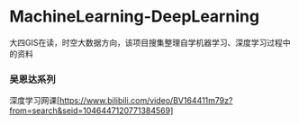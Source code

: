 # MachineLearning-DeepLearning
大四GIS在读，时空大数据方向，该项目搜集整理自学机器学习、深度学习过程中的资料



### 吴恩达系列

深度学习网课[https://www.bilibili.com/video/BV164411m79z?from=search&seid=1046447120771384569]
